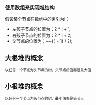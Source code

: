
### 使用数组来实现堆结构
假设某个节点在数组中的索引为i：
- 左孩子节点的位置为：2 * i + 1;
- 右孩子节点的位置为：2 * i + 2;
- 父节点的位置为：~~((i - 1) / 2);

## 大根堆的概念
```
以任何一个节点为头节点的树，头节点的值都是最大值
```

## 小根堆的概念
```
以任何一个节点为头节点的树，最小值都是头节点
```